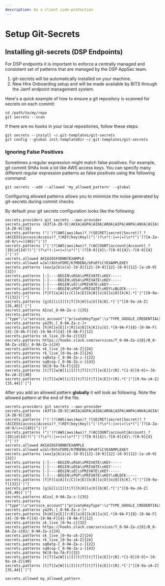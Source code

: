 ```yaml
---
description: As a client side-protection
---
```


# Setup Git-Secrets

## Installing git-secrets (DSP Endpoints)

For DSP endpoints it is important to enforce a centrally managed and consistent set of patterns that are managed by the DSP AppSec team.

1. git-secrets will be automatically installed on your machine.
2. New Hire Onboarding setup and will be made available by BITS through the Jamf endpoint management system.

Here's a quick example of how to ensure a git repository is scanned for secrets on each commit:

```
cd /path/to/my/repo
git secrets --scan
```

If there are no hooks in your local repositories, follow these steps:

```
git secrets --install ~/.git-templates/git-secrets
git config --global init.templateDir ~/.git-templates/git-secrets
```

### Ignoring False Positives

Sometimes a regular expression might match false positives. For example, git commit SHAs look a lot like AWS access keys. You can specify many different regular expression patterns as false positives using the following command:

```
git secrets --add --allowed 'my_allowed_pattern' --global
```

Configuring allowed patterns allows you to minimize the noise generated by git-secrets during commit checks.

By default your git secrets configuration looks like the following:

```
secrets.providers git secrets --aws-provider
secrets.patterns (A3T[A-Z0-9]|AKIA|AGPA|AIDA|AROA|AIPA|ANPA|ANVA|ASIA)[A-Z0-9]{16}
secrets.patterns ("|')?(AWS|aws|Aws)?_?(SECRET|secret|Secret)?_?(ACCESS|access|Access)?_?(KEY|key|Key)("|')?\s*(:|=>|=)\s*("|')?[A-Za-z0-9/\+=]{40}("|')?
secrets.patterns ("|')?(AWS|aws|Aws)?_?(ACCOUNT|account|Account)_?(ID|id|Id)?("|')?\s*(:|=>|=)\s*("|')?[0-9]{4}\-?[0-9]{4}\-?[0-9]{4}("|')?
secrets.allowed AKIAIOSFODNN7EXAMPLE
secrets.allowed wJalrXUtnFEMI/K7MDENG/bPxRfiCYEXAMPLEKEY
secrets.patterns (xox[p|b|o|a]-[0-9]{12}-[0-9]{12}-[0-9]{12}-[a-z0-9]{32})
secrets.patterns [-]----BEGIN\sRSA\sPRIVATE\sKEY-----
secrets.patterns [-]----BEGIN\sDSA\sPRIVATE\sKEY-----
secrets.patterns [-]----BEGIN\sEC\sPRIVATE\sKEY-----
secrets.patterns [-]----BEGIN\sPGP\sPRIVATE\sKEY\sBLOCK-----
secrets.patterns [f|F][a|A][c|C][e|E][b|B][o|O][o|O][k|K].*['|"][0-9a-f]{32}['|"]
secrets.patterns [g|G][i|I][t|T][h|H][u|U][b|B].*['|"][0-9a-zA-Z]{35,40}['|"]
secrets.patterns AIza[_0-9A-Za-z-]{35}
secrets.patterns ("type":\s"service_account"|"privateKeyType":\s"TYPE_GOOGLE_CREDENTIALS_FILE",)
secrets.patterns ya29\.[_0-9A-Za-z-]+
secrets.patterns [h|H][e|E][r|R][o|O][k|K][u|U].*[0-9A-F]{8}-[0-9A-F]{4}-[0-9A-F]{4}-[0-9A-F]{4}-[0-9A-F]{12}
secrets.patterns sk_live_[0-9a-z]{32}
secrets.patterns https://hooks.slack.com/services/T_0-9A-Za-z{8}/B_0-9A-Za-z{8}/_0-9A-Za-z{24}
secrets.patterns sk_live_[0-9a-zA-Z]{24}
secrets.patterns rk_live_[0-9a-zA-Z]{24}
secrets.patterns sq0atp-[_0-9A-Za-z-]{22}
secrets.patterns sq0csp-[_0-9A-Za-z-]{43}
secrets.patterns SK[0-9a-fA-F]{32}
secrets.patterns [t|T][w|W][i|I][t|T][t|T][e|E][r|R].*[1-9][0-9]+-[0-9a-zA-Z]{40}
secrets.patterns [t|T][w|W][i|I][t|T][t|T][e|E][r|R].*['|"][0-9a-zA-Z]{35,44}['|"]
```

After you add an allowed pattern **globally** it will look as following. Note the allowed pattern at the end of the file.

```
secrets.providers git secrets --aws-provider
secrets.patterns (A3T[A-Z0-9]|AKIA|AGPA|AIDA|AROA|AIPA|ANPA|ANVA|ASIA)[A-Z0-9]{16}
secrets.patterns ("|')?(AWS|aws|Aws)?_?(SECRET|secret|Secret)?_?(ACCESS|access|Access)?_?(KEY|key|Key)("|')?\s*(:|=>|=)\s*("|')?[A-Za-z0-9/\+=]{40}("|')?
secrets.patterns ("|')?(AWS|aws|Aws)?_?(ACCOUNT|account|Account)_?(ID|id|Id)?("|')?\s*(:|=>|=)\s*("|')?[0-9]{4}\-?[0-9]{4}\-?[0-9]{4}("|')?
secrets.allowed AKIAIOSFODNN7EXAMPLE
secrets.allowed wJalrXUtnFEMI/K7MDENG/bPxRfiCYEXAMPLEKEY
secrets.patterns (xox[p|b|o|a]-[0-9]{12}-[0-9]{12}-[0-9]{12}-[a-z0-9]{32})
secrets.patterns [-]----BEGIN\sRSA\sPRIVATE\sKEY-----
secrets.patterns [-]----BEGIN\sDSA\sPRIVATE\sKEY-----
secrets.patterns [-]----BEGIN\sEC\sPRIVATE\sKEY-----
secrets.patterns [-]----BEGIN\sPGP\sPRIVATE\sKEY\sBLOCK-----
secrets.patterns [f|F][a|A][c|C][e|E][b|B][o|O][o|O][k|K].*['|"][0-9a-f]{32}['|"]
secrets.patterns [g|G][i|I][t|T][h|H][u|U][b|B].*['|"][0-9a-zA-Z]{35,40}['|"]
secrets.patterns AIza[_0-9A-Za-z-]{35}
secrets.patterns ("type":\s"service_account"|"privateKeyType":\s"TYPE_GOOGLE_CREDENTIALS_FILE",)
secrets.patterns ya29\.[_0-9A-Za-z-]+
secrets.patterns [h|H][e|E][r|R][o|O][k|K][u|U].*[0-9A-F]{8}-[0-9A-F]{4}-[0-9A-F]{4}-[0-9A-F]{4}-[0-9A-F]{12}
secrets.patterns sk_live_[0-9a-z]{32}
secrets.patterns https://hooks.slack.com/services/T_0-9A-Za-z{8}/B_0-9A-Za-z{8}/_0-9A-Za-z{24}
secrets.patterns sk_live_[0-9a-zA-Z]{24}
secrets.patterns rk_live_[0-9a-zA-Z]{24}
secrets.patterns sq0atp-[_0-9A-Za-z-]{22}
secrets.patterns sq0csp-[_0-9A-Za-z-]{43}
secrets.patterns SK[0-9a-fA-F]{32}
secrets.patterns [t|T][w|W][i|I][t|T][t|T][e|E][r|R].*[1-9][0-9]+-[0-9a-zA-Z]{40}
secrets.patterns [t|T][w|W][i|I][t|T][t|T][e|E][r|R].*['|"][0-9a-zA-Z]{35,44}['|"]

secrets.allowed my_allowed_pattern
```
